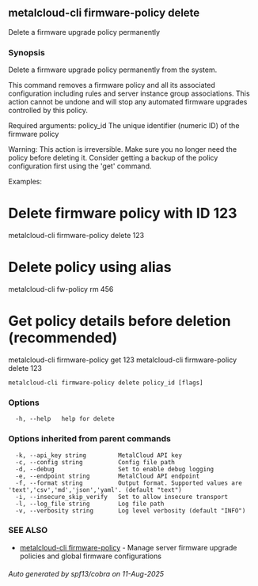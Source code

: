 ## metalcloud-cli firmware-policy delete

Delete a firmware upgrade policy permanently

### Synopsis

Delete a firmware upgrade policy permanently from the system.

This command removes a firmware policy and all its associated configuration
including rules and server instance group associations. This action cannot
be undone and will stop any automated firmware upgrades controlled by this policy.

Required arguments:
  policy_id               The unique identifier (numeric ID) of the firmware policy

Warning: This action is irreversible. Make sure you no longer need the policy
before deleting it. Consider getting a backup of the policy configuration first
using the 'get' command.

Examples:
  # Delete firmware policy with ID 123
  metalcloud-cli firmware-policy delete 123
  
  # Delete policy using alias
  metalcloud-cli fw-policy rm 456
  
  # Get policy details before deletion (recommended)
  metalcloud-cli firmware-policy get 123
  metalcloud-cli firmware-policy delete 123

```
metalcloud-cli firmware-policy delete policy_id [flags]
```

### Options

```
  -h, --help   help for delete
```

### Options inherited from parent commands

```
  -k, --api_key string         MetalCloud API key
  -c, --config string          Config file path
  -d, --debug                  Set to enable debug logging
  -e, --endpoint string        MetalCloud API endpoint
  -f, --format string          Output format. Supported values are 'text','csv','md','json','yaml'. (default "text")
  -i, --insecure_skip_verify   Set to allow insecure transport
  -l, --log_file string        Log file path
  -v, --verbosity string       Log level verbosity (default "INFO")
```

### SEE ALSO

* [metalcloud-cli firmware-policy](metalcloud-cli_firmware-policy.md)	 - Manage server firmware upgrade policies and global firmware configurations

###### Auto generated by spf13/cobra on 11-Aug-2025

